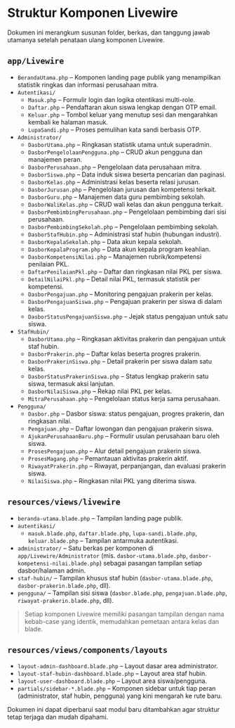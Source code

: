 # Struktur Komponen Livewire

Dokumen ini merangkum susunan folder, berkas, dan tanggung jawab utamanya setelah penataan ulang komponen Livewire.

## `app/Livewire`

- `BerandaUtama.php` – Komponen landing page publik yang menampilkan statistik ringkas dan informasi perusahaan mitra.
- `Autentikasi/`
  - `Masuk.php` – Formulir login dan logika otentikasi multi-role.
  - `Daftar.php` – Pendaftaran akun siswa lengkap dengan OTP email.
  - `Keluar.php` – Tombol keluar yang menutup sesi dan mengarahkan kembali ke halaman masuk.
  - `LupaSandi.php` – Proses pemulihan kata sandi berbasis OTP.
- `Administrator/`
  - `DasborUtama.php` – Ringkasan statistik utama untuk superadmin.
  - `DasborPengelolaanPengguna.php` – CRUD akun pengguna dan manajemen peran.
  - `DasborPerusahaan.php` – Pengelolaan data perusahaan mitra.
  - `DasborSiswa.php` – Data induk siswa beserta pencarian dan paginasi.
  - `DasborKelas.php` – Administrasi kelas beserta relasi jurusan.
  - `DasborJurusan.php` – Pengelolaan jurusan dan kompetensi terkait.
  - `DasborGuru.php` – Manajemen data guru pembimbing sekolah.
  - `DasborWaliKelas.php` – CRUD wali kelas dan akun pengguna terkait.
  - `DasborPembimbingPerusahaan.php` – Pengelolaan pembimbing dari sisi perusahaan.
  - `DasborPembimbingSekolah.php` – Pengelolaan pembimbing sekolah.
  - `DasborStafHubin.php` – Administrasi staf hubin (hubungan industri).
  - `DasborKepalaSekolah.php` – Data akun kepala sekolah.
  - `DasborKepalaProgram.php` – Data akun kepala program keahlian.
  - `DasborKompetensiNilai.php` – Manajemen rubrik/kompetensi penilaian PKL.
  - `DaftarPenilaianPkl.php` – Daftar dan ringkasan nilai PKL per siswa.
  - `DetailNilaiPkl.php` – Detail nilai PKL, termasuk statistik per kompetensi.
  - `DasborPengajuan.php` – Monitoring pengajuan prakerin per kelas.
  - `DasborPengajuanSiswa.php` – Pengajuan prakerin per siswa di dalam kelas.
  - `DasborStatusPengajuanSiswa.php` – Jejak status pengajuan untuk satu siswa.
- `StafHubin/`
  - `DasborUtama.php` – Ringkasan aktivitas prakerin dan pengajuan untuk staf hubin.
  - `DasborPrakerin.php` – Daftar kelas beserta progres prakerin.
  - `DasborPrakerinSiswa.php` – Detail prakerin per siswa dalam satu kelas.
  - `DasborStatusPrakerinSiswa.php` – Status lengkap prakerin satu siswa, termasuk aksi lanjutan.
  - `DasborNilaiSiswa.php` – Rekap nilai PKL per kelas.
  - `MitraPerusahaan.php` – Pengelolaan status kerja sama perusahaan.
- `Pengguna/`
  - `Dasbor.php` – Dasbor siswa: status pengajuan, progres prakerin, dan ringkasan nilai.
  - `Pengajuan.php` – Daftar lowongan dan pengajuan prakerin siswa.
  - `AjukanPerusahaanBaru.php` – Formulir usulan perusahaan baru oleh siswa.
  - `ProsesPengajuan.php` – Alur detail pengajuan prakerin siswa.
  - `ProsesMagang.php` – Pemantauan aktivitas prakerin aktif.
  - `RiwayatPrakerin.php` – Riwayat, perpanjangan, dan evaluasi prakerin siswa.
  - `NilaiSiswa.php` – Ringkasan nilai PKL yang diterima siswa.

## `resources/views/livewire`

- `beranda-utama.blade.php` – Tampilan landing page publik.
- `autentikasi/`
  - `masuk.blade.php`, `daftar.blade.php`, `lupa-sandi.blade.php`, `keluar.blade.php` – Tampilan antarmuka autentikasi.
- `administrator/` – Satu berkas per komponen di `app/Livewire/Administrator` (mis. `dasbor-utama.blade.php`, `dasbor-kompetensi-nilai.blade.php`) sebagai pasangan tampilan setiap dasbor/halaman admin.
- `staf-hubin/` – Tampilan khusus staf hubin (`dasbor-utama.blade.php`, `dasbor-prakerin.blade.php`, dll).
- `pengguna/` – Tampilan sisi siswa (`dasbor.blade.php`, `pengajuan.blade.php`, `riwayat-prakerin.blade.php`, dll).

> Setiap komponen Livewire memiliki pasangan tampilan dengan nama kebab-case yang identik, memudahkan pemetaan antara kelas dan blade.

## `resources/views/components/layouts`

- `layout-admin-dashboard.blade.php` – Layout dasar area administrator.
- `layout-staf-hubin-dashboard.blade.php` – Layout area staf hubin.
- `layout-user-dashboard.blade.php` – Layout area siswa/pengguna.
- `partials/sidebar-*.blade.php` – Komponen sidebar untuk tiap peran (administrator, staf hubin, pengguna) yang kini mengarah ke rute baru.

Dokumen ini dapat diperbarui saat modul baru ditambahkan agar struktur tetap terjaga dan mudah dipahami.
